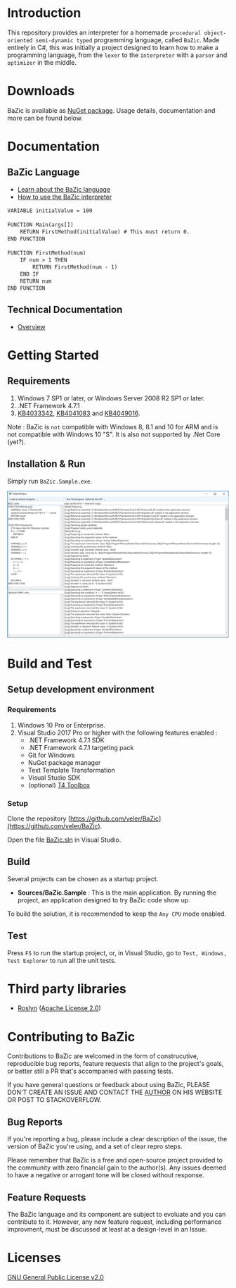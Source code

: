 # Introduction

This repository provides an interpreter for a homemade `procedural object-oriented semi-dynamic typed` programming language, called `BaZic`.
Made entirely in C#, this was initially a project designed to learn how to make a programming language, from the `lexer` to the `interpreter` with a `parser` and `optimizer` in the middle.

# Downloads

BaZic is available as [NuGet package](https://www.nuget.org/packages/BaZic/). Usage details, documentation and more can be found below.

# Documentation

## BaZic Language

* [Learn about the BaZic language](/Docs/BaZic.md)
* [How to use the BaZic interpreter](/Docs/BaZic_Interpreter.md)

```
VARIABLE initialValue = 100

FUNCTION Main(args[])
    RETURN FirstMethod(initialValue) # This must return 0.
END FUNCTION

FUNCTION FirstMethod(num)
    IF num > 1 THEN
        RETURN FirstMethod(num - 1)
    END IF
    RETURN num
END FUNCTION
```

## Technical Documentation

* [Overview](/Docs/Technical_Overview.md)

# Getting Started

## Requirements

1. Windows 7 SP1 or later, or Windows Server 2008 R2 SP1 or later.
3. .NET Framework 4.7.1
4. [KB4033342](http://support.microsoft.com/kb/4033342), [KB4041083](http://support.microsoft.com/kb/4041083) and [KB4049016](http://support.microsoft.com/kb/4049016).

Note : BaZic is `not` compatible with Windows 8, 8.1 and 10 for ARM and is not compatible with Windows 10 "S". It is also not supported by .Net Core (yet?).

## Installation & Run

Simply run `BaZic.Sample.exe`.

![Play](/Docs/Play.png)

# Build and Test

## Setup development environment

### Requirements

1. Windows 10 Pro or Enterprise.
2. Visual Studio 2017 Pro or higher with the following features enabled :
    * .NET Framework 4.7.1 SDK
    * .NET Framework 4.7.1 targeting pack
    * Git for Windows
    * NuGet package manager
    * Text Template Transformation
    * Visual Studio SDK
    * (optional) [T4 Toolbox](https://marketplace.visualstudio.com/items?itemName=OlegVSych.T4Toolbox)

### Setup

Clone the repository [https://github.com/veler/BaZic](https://github.com/veler/BaZic).

Open the file [BaZic.sln](/BaZic.sln) in Visual Studio.

## Build

Several projects can be chosen as a startup project.
* **Sources/BaZic.Sample** : This is the main application. By running the project, an application designed to try BaZic code show up.

To build the solution, it is recommended to keep the `Any CPU` mode enabled.

## Test

Press `F5` to run the startup project, or, in Visual Studio, go to `Test, Windows, Test Explorer` to run all the unit tests.

# Third party libraries

* [Roslyn](https://github.com/dotnet/roslyn) ([Apache License 2.0](https://tldrlegal.com/license/apache-license-2.0-(apache-2.0)))

# Contributing to BaZic

Contributions to BaZic are welcomed in the form of construcutive, reproducible bug reports, feature requests that align to the project's goals, or better still a PR that's accompanied with passing tests.

If you have general questions or feedback about using BaZic, PLEASE DON'T CREATE AN ISSUE AND CONTACT THE [AUTHOR](http://www.velersoftware.com/) ON HIS WEBSITE OR POST TO STACKOVERFLOW.

## Bug Reports

If you're reporting a bug, please include a clear description of the issue, the version of BaZic you're using, and a set of clear repro steps.

Please remember that BaZic is a free and open-source project provided to the community with zero financial gain to the author(s). Any issues deemed to have a negative or arrogant tone will be closed without response.

## Feature Requests

The BaZic language and its component are subject to evoluate and you can contribute to it. However, any new feature request, including performance improvment, must be discussed at least at a design-level in an Issue.

# Licenses

[GNU General Public License v2.0](/LICENSE.md)